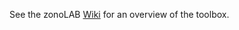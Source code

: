 See the zonoLAB [Wiki](https://github.com/ESCL-at-UTD/zonoLAB/wiki) for an overview of the toolbox.
